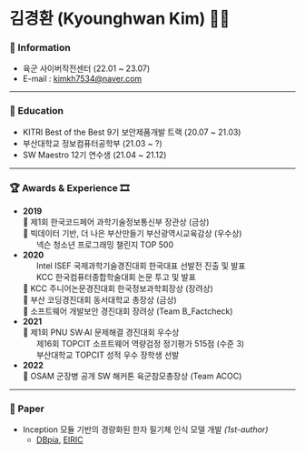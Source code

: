 # 김경환 (Kyounghwan Kim) 👋🏻

### 👤 Information
- 육군 사이버작전센터 (22.01 ~ 23.07)
- E-mail : kimkh7534@naver.com

---

### 📖 Education
- KITRI Best of the Best 9기 보안제품개발 트랙 (20.07 ~ 21.03)
- 부산대학교 정보컴퓨터공학부 (21.03 ~ ?)
- SW Maestro 12기 연수생 (21.04 ~ 21.12)

---

### 🏆 Awards & Experience 🎞️
- **2019**
  <br />🥇 제1회 한국코드페어 과학기술정보통신부 장관상 (금상)
  <br />🥇 빅데이터 기반, 더 나은 부산만들기 부산광역시교육감상 (우수상)
  <br />&nbsp;&nbsp;&nbsp;&nbsp;&nbsp;&nbsp;넥슨 청소년 프로그래밍 챌린지 TOP 500
- **2020**
  <br />&nbsp;&nbsp;&nbsp;&nbsp;&nbsp;&nbsp;Intel ISEF 국제과학기술경진대회 한국대표 선발전 진출 및 발표
  <br />&nbsp;&nbsp;&nbsp;&nbsp;&nbsp;&nbsp;KCC 한국컴퓨터종합학술대회 논문 투고 및 발표
  <br />🥉 KCC 주니어논문경진대회 한국정보과학회장상 (장려상)
  <br />🥇 부산 코딩경진대회 동서대학교 총장상 (금상)
  <br />🥉 소프트웨어 개발보안 경진대회 장려상 (Team B_Factcheck)
- **2021**
  <br />🥈 제1회 PNU SW·AI 문제해결 경진대회 우수상
  <br />&nbsp;&nbsp;&nbsp;&nbsp;&nbsp;&nbsp;제16회 TOPCIT 소프트웨어 역량검정 정기평가 515점 (수준 3)
  <br />&nbsp;&nbsp;&nbsp;&nbsp;&nbsp;&nbsp;부산대학교 TOPCIT 성적 우수 장학생 선발
- **2022**
  <br />🥈 OSAM 군장병 공개 SW 해커톤 육군참모총장상 (Team ACOC)

---

### 📄 Paper
- Inception 모듈 기반의 경량화된 한자 필기체 인식 모델 개발 _(1st-author)_
  - [DBpia](http://www.dbpia.co.kr/journal/articleDetail?nodeId=NODE09874847), [EIRIC](https://www.eiric.or.kr/literature/ser_view.php?SnxGubun=INKO&mode=total&searchCate=literature&gu=INME000G0&cmd=qryview&SnxIndxNum=234020&rownum=&totalCnt=2&rownum=2&q1_t=aW5jZXB0aW9uIOuqqOuTiA==&listUrl=L3NlYXJjaC9yZXN1bHQucGhwP1NueEd1YnVuPUlOS08mbW9kZT10b3RhbCZzZWFyY2hDYXRlPWxpdGVyYXR1cmUmcTE9aW5jZXB0aW9uKyVCOCVGMCVCNSVFMiZ4PTAmeT0w&q1=inception+%B8%F0%B5%E2&kci=)
